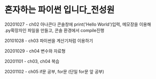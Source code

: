 # 혼자하는 파이썬 입니다_전성원

20201027 - ch02 아나콘다 콘솔창에 print('Hello World')입력, 메모장을 이용해 .py확장자인 파일을 만들고, 콘솔 환경에서 compile진행

20101028 - ch03 파이썬을 계산기처럼 이용하기

20201029 - ch04 변수와 자료형

20201101 - ch03, ch04 복습 

20201102 - ch05 if문 공부, for문 (단일 for문 앞 공부)

